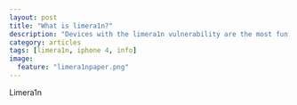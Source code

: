 ```yaml
---
layout: post
title: "What is limera1n?"
description: "Devices with the limera1n vulnerability are the most fun device to play with."
category: articles
tags: [limera1n, iphone 4, info]
image:
  feature: "limera1npaper.png"
---
```


Limera1n
